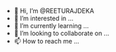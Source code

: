 - 👋 Hi, I’m @REETURAJDEKA
- 👀 I’m interested in ...
- 🌱 I’m currently learning ...
- 💞️ I’m looking to collaborate on ...
- 📫 How to reach me ...

<!---
REETURAJDEKA/REETURAJDEKA is a ✨ special ✨ repository because its `README.md` (this file) appears on your GitHub profile.
You can click the Preview link to take a look at your changes.
--->
